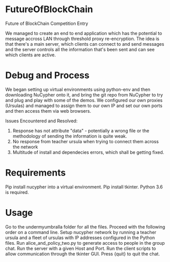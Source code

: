# FutureOfBlockChain
Future of BlockChain Competition Entry

We managed to create an end to end application which has the potential to message accross LAN through threshold proxy re-encryption. The idea is that there's a main server, which clients can connect to and send messages and the server controls all the information that's been sent and can see which clients are active. 

# Debug and Process
We began setting up virtual environments using python-env and then downloading NuCypher onto it, and bring the git repo from NuCypher to try and plug and play with some of the demos. We configured our own proxies (Ursulas) and managed to assign them to our own IP and set our own ports and then access them via web browsers.

Issues Encountered and Resolved:

1) Response has not attribute "data" - potentially a wrong file or the methodology of sending the information is quite weak.
2) No response from teacher ursula when trying to connect them across the network
3) Multitude of install and dependecies errors, which shall be getting fixed.

# Requirements

Pip install nucypher into a virtual environment.
Pip install tkinter.
Python 3.6 is required. 

# Usage
Go to the undermyumbralla folder for all the files. Proceed with the following order on a command line.
Setup nucypher network by running a teacher ursula and a fleet of ursulas with IP addresses configured in the Python files. Run alice_and_policy_two.py to generate access to people in the group chat. Run the server with a given Host and Port. Run the client scripts to allow communication through the tkinter GUI. Press {quit} to quit the chat. 
